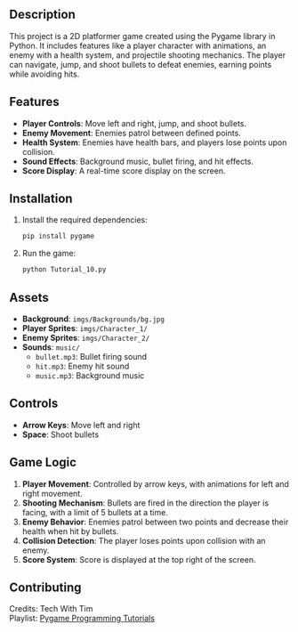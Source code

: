 ## Description
This project is a 2D platformer game created using the Pygame library in Python. It includes features like a player character with animations, an enemy with a health system, and projectile shooting mechanics. The player can navigate, jump, and shoot bullets to defeat enemies, earning points while avoiding hits.

## Features
- **Player Controls**: Move left and right, jump, and shoot bullets.
- **Enemy Movement**: Enemies patrol between defined points.
- **Health System**: Enemies have health bars, and players lose points upon collision.
- **Sound Effects**: Background music, bullet firing, and hit effects.
- **Score Display**: A real-time score display on the screen.

## Installation
1. Install the required dependencies:
   ```bash
   pip install pygame
   ```

2. Run the game:
   ```bash
   python Tutorial_10.py
   ```

## Assets
- **Background**: `imgs/Backgrounds/bg.jpg`
- **Player Sprites**: `imgs/Character_1/`
- **Enemy Sprites**: `imgs/Character_2/`
- **Sounds**: `music/`
  - `bullet.mp3`: Bullet firing sound
  - `hit.mp3`: Enemy hit sound
  - `music.mp3`: Background music

## Controls
- **Arrow Keys**: Move left and right
- **Space**: Shoot bullets

## Game Logic
1. **Player Movement**: Controlled by arrow keys, with animations for left and right movement.
2. **Shooting Mechanism**: Bullets are fired in the direction the player is facing, with a limit of 5 bullets at a time.
3. **Enemy Behavior**: Enemies patrol between two points and decrease their health when hit by bullets.
4. **Collision Detection**: The player loses points upon collision with an enemy.
5. **Score System**: Score is displayed at the top right of the screen.

## Contributing
Credits: Tech With Tim <br>
Playlist: [Pygame Programming Tutorials](https://www.youtube.com/watch?v=i6xMBig-pP4&list=PLzMcBGfZo4-lp3jAExUCewBfMx3UZFkh5)

